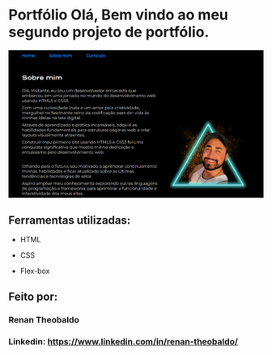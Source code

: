 
# Portfólio Olá, Bem vindo ao meu segundo projeto de portfólio.

![image](Imagens/Page.png)

## Ferramentas utilizadas:

* HTML

* CSS

* Flex-box

## Feito por:

### Renan Theobaldo

### Linkedin: https://www.linkedin.com/in/renan-theobaldo/

